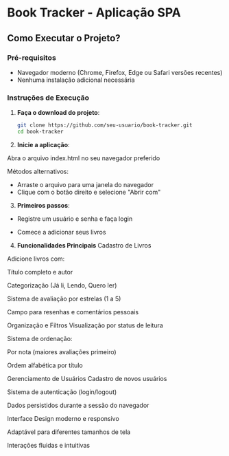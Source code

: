 # Book Tracker - Aplicação SPA

## Como Executar o Projeto?

### Pré-requisitos
- Navegador moderno (Chrome, Firefox, Edge ou Safari versões recentes)
- Nenhuma instalação adicional necessária

### Instruções de Execução
1. **Faça o download do projeto**:
   ```bash
   git clone https://github.com/seu-usuario/book-tracker.git
   cd book-tracker

2. **Inicie a aplicação**:

Abra o arquivo index.html no seu navegador preferido

Métodos alternativos:
- Arraste o arquivo para uma janela do navegador
- Clique com o botão direito e selecione "Abrir com"

3. **Primeiros passos**:

- Registre um usuário e senha e faça login

- Comece a adicionar seus livros

4. **Funcionalidades Principais**
 Cadastro de Livros

Adicione livros com:

Título completo e autor

Categorização (Já li, Lendo, Quero ler)

Sistema de avaliação por estrelas (1 a 5)

Campo para resenhas e comentários pessoais

Organização e Filtros
Visualização por status de leitura

Sistema de ordenação:

Por nota (maiores avaliações primeiro)

Ordem alfabética por título

Gerenciamento de Usuários
Cadastro de novos usuários

Sistema de autenticação (login/logout)

Dados persistidos durante a sessão do navegador

Interface
Design moderno e responsivo

Adaptável para diferentes tamanhos de tela

Interações fluidas e intuitivas